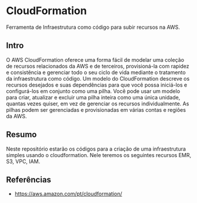# CloudFormation

Ferramenta de Infraestrutura como código para subir recursos na AWS.

## Intro
O AWS CloudFormation oferece uma forma fácil de modelar uma coleção de recursos relacionados da AWS e de terceiros, provisioná-la com rapidez e consistência e gerenciar todo o seu ciclo de vida mediante o tratamento da infraestrutura como código. Um modelo do CloudFormation descreve os recursos desejados e suas dependências para que você possa iniciá-los e configurá-los em conjunto como uma pilha. Você pode usar um modelo para criar, atualizar e excluir uma pilha inteira como uma única unidade, quantas vezes quiser, em vez de gerenciar os recursos individualmente. As pilhas podem ser gerenciadas e provisionadas em várias contas e regiões da AWS.  
## Resumo
Neste repositório estarão os códigos para a criação de uma infraestrutura simples usando o cloudformation.
Nele teremos os seguintes recursos EMR, S3, VPC, IAM.

## Referências

* https://aws.amazon.com/pt/cloudformation/